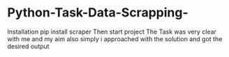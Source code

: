 # Python-Task-Data-Scrapping-
Installation
pip install scraper
Then start project 
The Task was very clear with me and my aim also
simply i approached with the solution and got the desired output

